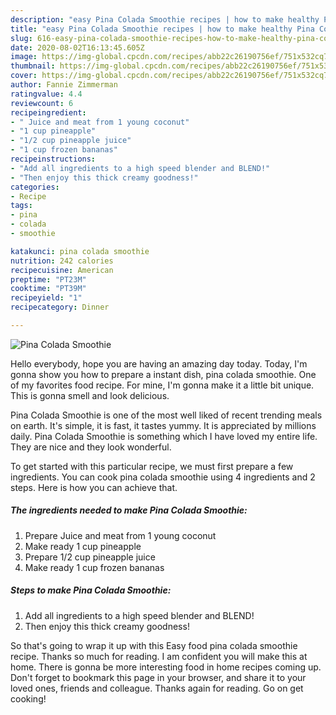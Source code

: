 ```yaml
---
description: "easy Pina Colada Smoothie recipes | how to make healthy Pina Colada Smoothie"
title: "easy Pina Colada Smoothie recipes | how to make healthy Pina Colada Smoothie"
slug: 616-easy-pina-colada-smoothie-recipes-how-to-make-healthy-pina-colada-smoothie
date: 2020-08-02T16:13:45.605Z
image: https://img-global.cpcdn.com/recipes/abb22c26190756ef/751x532cq70/pina-colada-smoothie-recipe-main-photo.jpg
thumbnail: https://img-global.cpcdn.com/recipes/abb22c26190756ef/751x532cq70/pina-colada-smoothie-recipe-main-photo.jpg
cover: https://img-global.cpcdn.com/recipes/abb22c26190756ef/751x532cq70/pina-colada-smoothie-recipe-main-photo.jpg
author: Fannie Zimmerman
ratingvalue: 4.4
reviewcount: 6
recipeingredient:
- " Juice and meat from 1 young coconut"
- "1 cup pineapple"
- "1/2 cup pineapple juice"
- "1 cup frozen bananas"
recipeinstructions:
- "Add all ingredients to a high speed blender and BLEND!"
- "Then enjoy this thick creamy goodness!"
categories:
- Recipe
tags:
- pina
- colada
- smoothie

katakunci: pina colada smoothie 
nutrition: 242 calories
recipecuisine: American
preptime: "PT23M"
cooktime: "PT39M"
recipeyield: "1"
recipecategory: Dinner

---
```



![Pina Colada Smoothie](https://img-global.cpcdn.com/recipes/abb22c26190756ef/751x532cq70/pina-colada-smoothie-recipe-main-photo.jpg)

Hello everybody, hope you are having an amazing day today. Today, I'm gonna show you how to prepare a instant dish, pina colada smoothie. One of my favorites food recipe. For mine, I'm gonna make it a little bit unique. This is gonna smell and look delicious.

Pina Colada Smoothie is one of the most well liked of recent trending meals on earth. It's simple, it is fast, it tastes yummy. It is appreciated by millions daily. Pina Colada Smoothie is something which I have loved my entire life. They are nice and they look wonderful.




To get started with this particular recipe, we must first prepare a few ingredients. You can cook pina colada smoothie using 4 ingredients and 2 steps. Here is how you can achieve that.

<!--inarticleads1-->

##### The ingredients needed to make Pina Colada Smoothie:

1. Prepare  Juice and meat from 1 young coconut
1. Make ready 1 cup pineapple
1. Prepare 1/2 cup pineapple juice
1. Make ready 1 cup frozen bananas




<!--inarticleads2-->

##### Steps to make Pina Colada Smoothie:

1. Add all ingredients to a high speed blender and BLEND!
1. Then enjoy this thick creamy goodness!




So that's going to wrap it up with this Easy food pina colada smoothie recipe. Thanks so much for reading. I am confident you will make this at home. There is gonna be more interesting food in home recipes coming up. Don't forget to bookmark this page in your browser, and share it to your loved ones, friends and colleague. Thanks again for reading. Go on get cooking!
